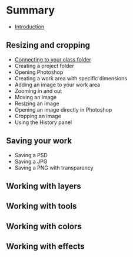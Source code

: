 # Summary

* [Introduction](README.md)

## Resizing and cropping
* [Connecting to your class folder](connecting-to-your-class-folder.md)
* Creating a project folder
* Opening Photoshop
* Creating a work area with specific dimensions
* Adding an image to your work area
* Zooming in and out
* Moving an image
* Resizing an image
* Opening an image directly in Photoshop
* Cropping an image
* Using the History panel

## Saving your work
* Saving a PSD
* Saving a JPG
* Saving a PNG with transparency

## Working with layers

## Working with tools

## Working with colors

## Working with effects

